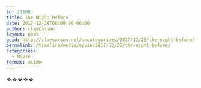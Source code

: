 ```yaml
---
id: 21188
title: The Night Before
date: 2017-12-26T00:00:00-06:00
author: claycarson
layout: post
guid: http://claycarson.net/uncategorized/2017/12/26/the-night-before/
permalink: /timeline/media/movie/2017/12/26/the-night-before/
categories:
  - Movie
format: aside
---
```

<div class="media-details"></div>

<div class="media-creator"></div>

<div class="media-rating">☆☆☆☆☆</div>